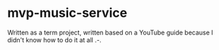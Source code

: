 # mvp-music-service
Written as a term project, written based on a YouTube guide because I didn't know how to do it at all .-.
